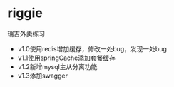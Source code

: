 # riggie
瑞吉外卖练习
- v1.0使用redis增加缓存，修改一处bug，发现一处bug
- v1.1使用springCache添加套餐缓存
- v1.2新增mysql主从分离功能
- v1.3添加swagger